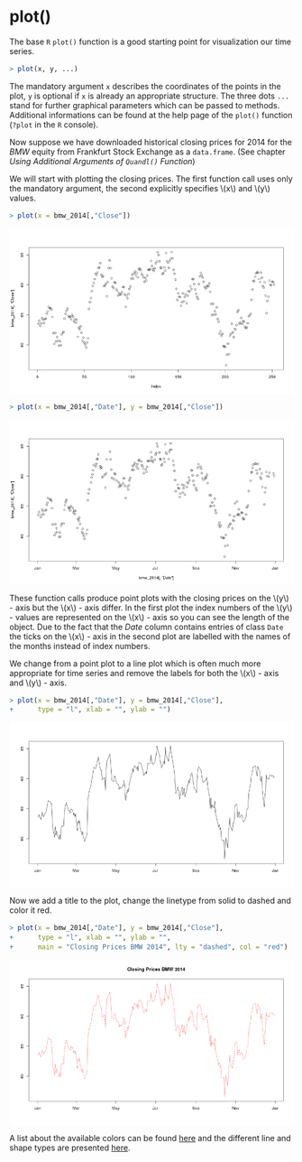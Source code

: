 

# plot()

The base `R` `plot()` function is a good starting point for visualization our time series. 

```r
> plot(x, y, ...)
```
The mandatory argument `x` describes the coordinates of the points in the plot, `y` is optional if `x` is already an appropriate structure. 
The three dots `...` stand for further graphical parameters which can be passed to methods. 
Additional informations can be found at the help page of the `plot()` function (`?plot` in the `R` console).

Now suppose we have downloaded historical closing prices for 2014 for the *BMW* equity from Frankfurt Stock Exchange as a `data.frame`.
(See chapter *Using Additional Arguments of `Quandl()` Function*)



We will start with plotting the closing prices.
The first function call uses only the mandatory argument,
the second explicitly specifies \\(x\\) and \\(y\\) values. 


```r
> plot(x = bmw_2014[,"Close"])
```

<img src="figure/plotdefault1-1.png" title="plot of chunk plotdefault1" alt="plot of chunk plotdefault1" style="display: block; margin: auto;" />

```r
> plot(x = bmw_2014[,"Date"], y = bmw_2014[,"Close"])
```

<img src="figure/plotdefault1-2.png" title="plot of chunk plotdefault1" alt="plot of chunk plotdefault1" style="display: block; margin: auto;" />

These function calls produce  point plots with the closing prices on the \\(y\\) - axis but the \\(x\\) - axis differ.
In the first plot the index numbers of the \\(y\\) - values are represented on the \\(x\\) - axis so you can see the length 
of the object. Due to the fact that the *Date* column contains entries of class `Date` the ticks on the \\(x\\) - axis in the 
second plot are labelled with the names of the months instead of index numbers.


We change from a point plot to a line plot which is often much more appropriate for time series 
and remove the labels for both the \\(x\\) - axis and \\(y\\) - axis. 


```r
> plot(x = bmw_2014[,"Date"], y = bmw_2014[,"Close"],
+      type = "l", xlab = "", ylab = "")
```

<img src="figure/lineplot1-1.png" title="plot of chunk lineplot1" alt="plot of chunk lineplot1" style="display: block; margin: auto;" />

Now we add a title to the plot, change the linetype from solid to dashed and color it red.


```r
> plot(x = bmw_2014[,"Date"], y = bmw_2014[,"Close"],
+      type = "l", xlab = "", ylab = "",
+      main = "Closing Prices BMW 2014", lty = "dashed", col = "red")
```

<img src="figure/lineplottitle-1.png" title="plot of chunk lineplottitle" alt="plot of chunk lineplottitle" style="display: block; margin: auto;" />

A list about the available colors can be found [here](http://www.stat.columbia.edu/~tzheng/files/Rcolor.pdf)
and the different line and shape types are presented [here](http://www.cookbook-r.com/Graphs/Shapes_and_line_types/).
